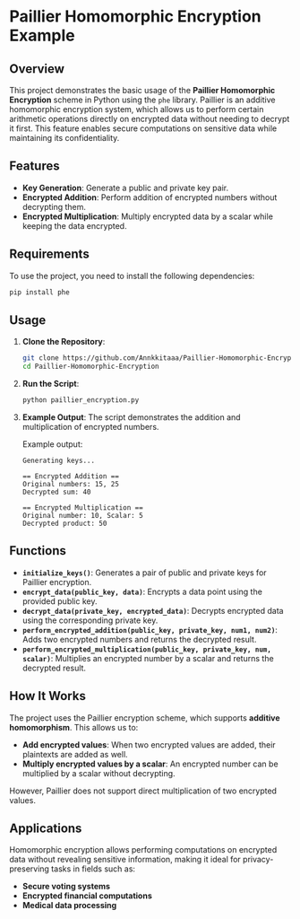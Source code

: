 
# Paillier Homomorphic Encryption Example

## Overview

This project demonstrates the basic usage of the **Paillier Homomorphic Encryption** scheme in Python using the `phe` library. Paillier is an additive homomorphic encryption system, which allows us to perform certain arithmetic operations directly on encrypted data without needing to decrypt it first. This feature enables secure computations on sensitive data while maintaining its confidentiality.

## Features

- **Key Generation**: Generate a public and private key pair.
- **Encrypted Addition**: Perform addition of encrypted numbers without decrypting them.
- **Encrypted Multiplication**: Multiply encrypted data by a scalar while keeping the data encrypted.

## Requirements

To use the project, you need to install the following dependencies:

```bash
pip install phe
```

## Usage

1. **Clone the Repository**:
   ```bash
   git clone https://github.com/Annkkitaaa/Paillier-Homomorphic-Encryption.git
   cd Paillier-Homomorphic-Encryption
   ```

2. **Run the Script**:
   ```bash
   python paillier_encryption.py
   ```

3. **Example Output**:
   The script demonstrates the addition and multiplication of encrypted numbers.

   Example output:
   ```
   Generating keys...

   == Encrypted Addition ==
   Original numbers: 15, 25
   Decrypted sum: 40

   == Encrypted Multiplication ==
   Original number: 10, Scalar: 5
   Decrypted product: 50
   ```

## Functions

- **`initialize_keys()`**: Generates a pair of public and private keys for Paillier encryption.
- **`encrypt_data(public_key, data)`**: Encrypts a data point using the provided public key.
- **`decrypt_data(private_key, encrypted_data)`**: Decrypts encrypted data using the corresponding private key.
- **`perform_encrypted_addition(public_key, private_key, num1, num2)`**: Adds two encrypted numbers and returns the decrypted result.
- **`perform_encrypted_multiplication(public_key, private_key, num, scalar)`**: Multiplies an encrypted number by a scalar and returns the decrypted result.

## How It Works

The project uses the Paillier encryption scheme, which supports **additive homomorphism**. This allows us to:
- **Add encrypted values**: When two encrypted values are added, their plaintexts are added as well.
- **Multiply encrypted values by a scalar**: An encrypted number can be multiplied by a scalar without decrypting.

However, Paillier does not support direct multiplication of two encrypted values.

## Applications

Homomorphic encryption allows performing computations on encrypted data without revealing sensitive information, making it ideal for privacy-preserving tasks in fields such as:
- **Secure voting systems**
- **Encrypted financial computations**
- **Medical data processing**

